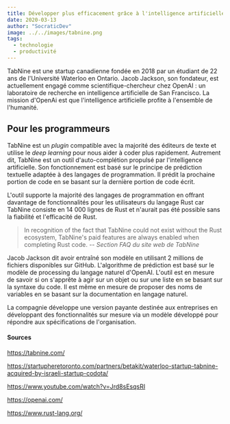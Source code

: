 ```yaml
---
title: Développer plus efficacement grâce à l'intelligence artificielle
date: 2020-03-13
author: "SocraticDev"
image: ../../images/tabnine.png
tags:
  - technologie
  - productivité
---
```


TabNine est une startup canadienne fondée en 2018 par un étudiant de 22 ans de l'Université Waterloo en Ontario. Jacob Jackson, son fondateur, est actuellement engagé comme scientifique-chercheur chez OpenAI : un laboratoire de recherche en intelligence artificielle de San Francisco. La mission d'OpenAi est que l'intelligence artificielle profite à l'ensemble de l'humanité.

## Pour les programmeurs

TabNine est un _plugin_ compatible avec la majorité des éditeurs de texte et utilise le _deep learning_ pour nous aider à coder plus rapidement. Autrement dit, TabNine est un outil d'auto-complétion propulsé par l'intelligence artificielle. Son fonctionnement est basé sur le principe de prédiction textuelle adaptée à des langages de programmation. Il prédit la prochaine portion de code en se basant sur la dernière portion de code écrit.

L'outil supporte la majorité des langages de programmation en offrant davantage de fonctionnalités pour les utilisateurs du langage Rust car TabNine consiste en 14 000 lignes de Rust et n'aurait pas été possible sans la fiabilité et l'efficacité de Rust.

> In recognition of the fact that TabNine could not exist without the Rust ecosystem, TabNine's paid features are always enabled when completing Rust code. <cite>-- Section FAQ du site web de TabNine</cite>

Jacob Jackson dit avoir entraîné son modèle en utilisant 2 millions de fichiers disponibles sur GitHub. L'algorithme de prédiction est basé sur le modèle de processing du langage naturel d'OpenAI. L'outil est en mesure de savoir si on s'apprête à agir sur un objet ou sur une liste en se basant sur la syntaxe du code. Il est même en mesure de proposer des noms de variables en se basant sur la documentation en langage naturel.

La compagnie développe une version payante destinée aux entreprises en développant des fonctionnalités sur mesure via un modèle développé pour répondre aux spécifications de l'organisation.

#### Sources

<a href="https://tabnine.com/" target="_blank">https://tabnine.com/</a>

<a href="https://startupheretoronto.com/partners/betakit/waterloo-startup-tabnine-acquired-by-israeli-startup-codota/" target="_blank">https://startupheretoronto.com/partners/betakit/waterloo-startup-tabnine-acquired-by-israeli-startup-codota/</a>

<a href="https://www.youtube.com/watch?v=Jrd8sEsqsRI" target="_blank">https://www.youtube.com/watch?v=Jrd8sEsqsRI</a>

<a href="https://openai.com/" target="_blank">https://openai.com/</a>

<a href="https://www.rust-lang.org/" target="_blank">https://www.rust-lang.org/</a>
